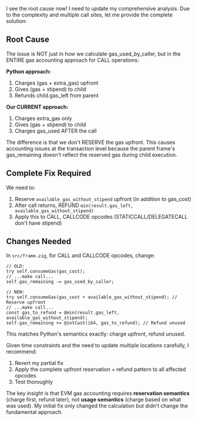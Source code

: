 I see the root cause now! I need to update my comprehensive analysis. Due to the complexity and multiple call sites, let me provide the complete solution:

## Root Cause

The issue is NOT just in how we calculate gas_used_by_caller, but in the ENTIRE gas accounting approach for CALL operations:

**Python approach:**
1. Charges (gas + extra_gas) upfront  
2. Gives (gas + stipend) to child
3. Refunds child.gas_left from parent

**Our CURRENT approach:**
1. Charges extra_gas only
2. Gives (gas + stipend) to child
3. Charges gas_used AFTER the call

The difference is that we don't RESERVE the gas upfront. This causes accounting issues at the transaction level because the parent frame's gas_remaining doesn't reflect the reserved gas during child execution.

##  Complete Fix Required

We need to:
1. Reserve `available_gas_without_stipend` upfront (in addition to gas_cost)
2. After call returns, REFUND `min(result.gas_left, available_gas_without_stipend)`
3. Apply this to CALL, CALLCODE opcodes (STATICCALL/DELEGATECALL don't have stipend)

## Changes Needed

In `src/frame.zig`, for CALL and CALLCODE opcodes, change:
```zig
// OLD:
try self.consumeGas(gas_cost);
// ...make call...
self.gas_remaining -= gas_used_by_caller;

// NEW:
try self.consumeGas(gas_cost + available_gas_without_stipend); // Reserve upfront
// ...make call...
const gas_to_refund = @min(result.gas_left, available_gas_without_stipend);
self.gas_remaining += @intCast(i64, gas_to_refund); // Refund unused
```

This matches Python's semantics exactly: charge upfront, refund unused.

Given time constraints and the need to update multiple locations carefully, I recommend:
1. Revert my partial fix
2. Apply the complete upfront reservation + refund pattern to all affected opcodes
3. Test thoroughly

The key insight is that EVM gas accounting requires **reservation semantics** (charge first, refund later), not **usage semantics** (charge based on what was used). My initial fix only changed the calculation but didn't change the fundamental approach.